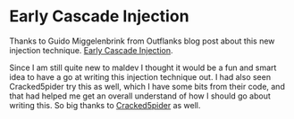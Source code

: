 # Early Cascade Injection

Thanks to Guido Miggelenbrink from Outflanks blog post about this new injection technique. [Early Cascade Injection](https://www.outflank.nl/blog/2024/10/15/introducing-early-cascade-injection-from-windows-process-creation-to-stealthy-injection/).

Since I am still quite new to maldev I thought it would be a fun and smart idea to have a go at writing this injection technique out.
I had also seen Cracked5pider try this as well, which I have some bits from their code, and that had helped me get an overall understand
of how I should go about writing this. So big thanks to [Cracked5pider](https://github.com/Cracked5pider/earlycascade-injection) as well.

